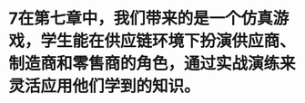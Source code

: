 # 7在第七章中，我们带来的是一个仿真游戏，学生能在供应链环境下扮演供应商、制造商和零售商的角色，通过实战演练来灵活应用他们学到的知识。

























































